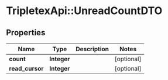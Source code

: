 # TripletexApi::UnreadCountDTO

## Properties
Name | Type | Description | Notes
------------ | ------------- | ------------- | -------------
**count** | **Integer** |  | [optional] 
**read_cursor** | **Integer** |  | [optional] 


